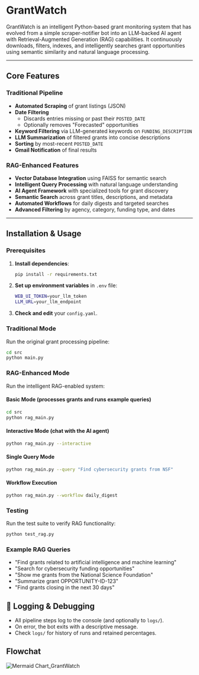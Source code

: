 # GrantWatch
GrantWatch is an intelligent Python-based grant monitoring system that has evolved from a simple scraper-notifier bot into an LLM-backed AI agent with Retrieval-Augmented Generation (RAG) capabilities. It continuously downloads, filters, indexes, and intelligently searches grant opportunities using semantic similarity and natural language processing.

---

## Core Features

### Traditional Pipeline
- **Automated Scraping** of grant listings (JSON)  
- **Date Filtering**  
  - Discards entries missing or past their `POSTED_DATE`  
  - Optionally removes "Forecasted" opportunities  
- **Keyword Filtering** via LLM-generated keywords on `FUNDING_DESCRIPTION`  
- **LLM Summarization** of filtered grants into concise descriptions  
- **Sorting** by most-recent `POSTED_DATE`  
- **Gmail Notification** of final results  

### RAG-Enhanced Features
- **Vector Database Integration** using FAISS for semantic search
- **Intelligent Query Processing** with natural language understanding
- **AI Agent Framework** with specialized tools for grant discovery
- **Semantic Search** across grant titles, descriptions, and metadata
- **Automated Workflows** for daily digests and targeted searches
- **Advanced Filtering** by agency, category, funding type, and dates

---

## Installation & Usage

### Prerequisites
1. **Install dependencies**:
   ```bash
   pip install -r requirements.txt
   ```

2. **Set up environment variables** in `.env` file:
   ```bash
   WEB_UI_TOKEN=your_llm_token
   LLM_URL=your_llm_endpoint
   ```

3. **Check and edit** your `config.yaml`.

### Traditional Mode
Run the original grant processing pipeline:
```bash
cd src
python main.py
```

### RAG-Enhanced Mode
Run the intelligent RAG-enabled system:

#### Basic Mode (processes grants and runs example queries)
```bash
cd src
python rag_main.py
```

#### Interactive Mode (chat with the AI agent)
```bash
python rag_main.py --interactive
```

#### Single Query Mode
```bash
python rag_main.py --query "Find cybersecurity grants from NSF"
```

#### Workflow Execution
```bash
python rag_main.py --workflow daily_digest
```

### Testing
Run the test suite to verify RAG functionality:
```bash
python test_rag.py
```

### Example RAG Queries
- "Find grants related to artificial intelligence and machine learning"
- "Search for cybersecurity funding opportunities"
- "Show me grants from the National Science Foundation"
- "Summarize grant OPPORTUNITY-ID-123"
- "Find grants closing in the next 30 days"
## 📝 Logging & Debugging

* All pipeline steps log to the console (and optionally to `logs/`).
* On error, the bot exits with a descriptive message.
* Check `logs/` for history of runs and retained percentages.


## Flowchat
![Mermaid Chart_GrantWatch](https://github.com/user-attachments/assets/2cada1ec-d5ce-4e27-b87f-af1f8363abd1)
